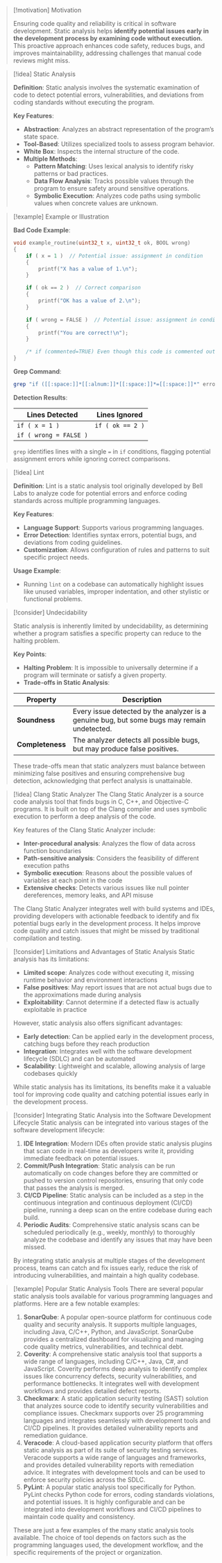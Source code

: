 > [!motivation] Motivation
> 
> Ensuring code quality and reliability is critical in software development. Static analysis helps **identify potential issues early in the development process by examining code without execution.** This proactive approach enhances code safety, reduces bugs, and improves maintainability, addressing challenges that manual code reviews might miss.

> [!idea] Static Analysis
> 
> **Definition**: Static analysis involves the systematic examination of code to detect potential errors, vulnerabilities, and deviations from coding standards without executing the program.
> 
> **Key Features**:
> - **Abstraction**: Analyzes an abstract representation of the program’s state space.
> - **Tool-Based**: Utilizes specialized tools to assess program behavior.
> - **White Box**: Inspects the internal structure of the code.
> - **Multiple Methods**:
>   - **Pattern Matching**: Uses lexical analysis to identify risky patterns or bad practices.
>   - **Data Flow Analysis**: Tracks possible values through the program to ensure safety around sensitive operations.
>   - **Symbolic Execution**: Analyzes code paths using symbolic values when concrete values are unknown.

> [!example] Example or Illustration
> 
> **Bad Code Example**:
> 
> ```c
> void example_routine(uint32_t x, uint32_t ok, BOOL wrong)
> {
>     if ( x = 1 )  // Potential issue: assignment in condition
>     {
>         printf("X has a value of 1.\n");
>     }
> 
>     if ( ok == 2 )  // Correct comparison
>     {
>         printf("OK has a value of 2.\n");
>     }
> 
>     if ( wrong = FALSE )  // Potential issue: assignment in condition
>     {
>         printf("You are correct!\n");
>     }
> 
>     /* if (commented=TRUE) Even though this code is commented out, the error is still shown. */
> }
> ```
> 
> **Grep Command**:
> 
> ```bash
> grep "if ([[:space:]]*[[:alnum:]]*[[:space:]]*=[[:space:]]*" error_files.c
> ```
> 
> **Detection Results**:
> 
> | Lines Detected           | Lines Ignored          |
> |--------------------------|------------------------|
> | `if ( x = 1 )`           | `if ( ok == 2 )`       |
> | `if ( wrong = FALSE )`   |                        |
> 
> `grep` identifies lines with a single `=` in `if` conditions, flagging potential assignment errors while ignoring correct comparisons.

> [!idea] Lint
> 
> **Definition**: Lint is a static analysis tool originally developed by Bell Labs to analyze code for potential errors and enforce coding standards across multiple programming languages.
> 
> **Key Features**:
> - **Language Support**: Supports various programming languages.
> - **Error Detection**: Identifies syntax errors, potential bugs, and deviations from coding guidelines.
> - **Customization**: Allows configuration of rules and patterns to suit specific project needs.
> 
> **Usage Example**:
> - Running `lint` on a codebase can automatically highlight issues like unused variables, improper indentation, and other stylistic or functional problems.

> [!consider] Undecidability
> 
> Static analysis is inherently limited by undecidability, as determining whether a program satisfies a specific property can reduce to the halting problem.
> 
> **Key Points**:
> - **Halting Problem**: It is impossible to universally determine if a program will terminate or satisfy a given property.
> - **Trade-offs in Static Analysis**:
> 
> | Property    | Description                                                        |
> |-------------|--------------------------------------------------------------------|
> | **Soundness** | Every issue detected by the analyzer is a genuine bug, but some bugs may remain undetected. |
> | **Completeness** | The analyzer detects all possible bugs, but may produce false positives.              |
> 
> These trade-offs mean that static analyzers must balance between minimizing false positives and ensuring comprehensive bug detection, acknowledging that perfect analysis is unattainable.

> [!idea] Clang Static Analyzer
> The Clang Static Analyzer is a source code analysis tool that finds bugs in C, C++, and Objective-C programs. It is built on top of the Clang compiler and uses symbolic execution to perform a deep analysis of the code.
>
> Key features of the Clang Static Analyzer include:
> - **Inter-procedural analysis**: Analyzes the flow of data across function boundaries
> - **Path-sensitive analysis**: Considers the feasibility of different execution paths
> - **Symbolic execution**: Reasons about the possible values of variables at each point in the code
> - **Extensive checks**: Detects various issues like null pointer dereferences, memory leaks, and API misuse
>
> The Clang Static Analyzer integrates well with build systems and IDEs, providing developers with actionable feedback to identify and fix potential bugs early in the development process. It helps improve code quality and catch issues that might be missed by traditional compilation and testing.

> [!consider] Limitations and Advantages of Static Analysis
> Static analysis has its limitations:
> - **Limited scope**: Analyzes code without executing it, missing runtime behavior and environment interactions
> - **False positives**: May report issues that are not actual bugs due to the approximations made during analysis
> - **Exploitability**: Cannot determine if a detected flaw is actually exploitable in practice
>
> However, static analysis also offers significant advantages:
> - **Early detection**: Can be applied early in the development process, catching bugs before they reach production
> - **Integration**: Integrates well with the software development lifecycle (SDLC) and can be automated
> - **Scalability**: Lightweight and scalable, allowing analysis of large codebases quickly
>
> While static analysis has its limitations, its benefits make it a valuable tool for improving code quality and catching potential issues early in the development process.

> [!consider] Integrating Static Analysis into the Software Development Lifecycle
> Static analysis can be integrated into various stages of the software development lifecycle:
> 1. **IDE Integration**: Modern IDEs often provide static analysis plugins that scan code in real-time as developers write it, providing immediate feedback on potential issues.
> 2. **Commit/Push Integration**: Static analysis can be run automatically on code changes before they are committed or pushed to version control repositories, ensuring that only code that passes the analysis is merged.
> 3. **CI/CD Pipeline**: Static analysis can be included as a step in the continuous integration and continuous deployment (CI/CD) pipeline, running a deep scan on the entire codebase during each build.
> 4. **Periodic Audits**: Comprehensive static analysis scans can be scheduled periodically (e.g., weekly, monthly) to thoroughly analyze the codebase and identify any issues that may have been missed.
>
> By integrating static analysis at multiple stages of the development process, teams can catch and fix issues early, reduce the risk of introducing vulnerabilities, and maintain a high quality codebase.

> [!example] Popular Static Analysis Tools
> There are several popular static analysis tools available for various programming languages and platforms. Here are a few notable examples:
> 1. **SonarQube**: A popular open-source platform for continuous code quality and security analysis. It supports multiple languages, including Java, C/C++, Python, and JavaScript. SonarQube provides a centralized dashboard for visualizing and managing code quality metrics, vulnerabilities, and technical debt.
> 2. **Coverity**: A comprehensive static analysis tool that supports a wide range of languages, including C/C++, Java, C#, and JavaScript. Coverity performs deep analysis to identify complex issues like concurrency defects, security vulnerabilities, and performance bottlenecks. It integrates well with development workflows and provides detailed defect reports.
> 3. **Checkmarx**: A static application security testing (SAST) solution that analyzes source code to identify security vulnerabilities and compliance issues. Checkmarx supports over 25 programming languages and integrates seamlessly with development tools and CI/CD pipelines. It provides detailed vulnerability reports and remediation guidance.
> 4. **Veracode**: A cloud-based application security platform that offers static analysis as part of its suite of security testing services. Veracode supports a wide range of languages and frameworks, and provides detailed vulnerability reports with remediation advice. It integrates with development tools and can be used to enforce security policies across the SDLC.
> 5. **PyLint**: A popular static analysis tool specifically for Python. PyLint checks Python code for errors, coding standards violations, and potential issues. It is highly configurable and can be integrated into development workflows and CI/CD pipelines to maintain code quality and consistency.
>
> These are just a few examples of the many static analysis tools available. The choice of tool depends on factors such as the programming languages used, the development workflow, and the specific requirements of the project or organization.